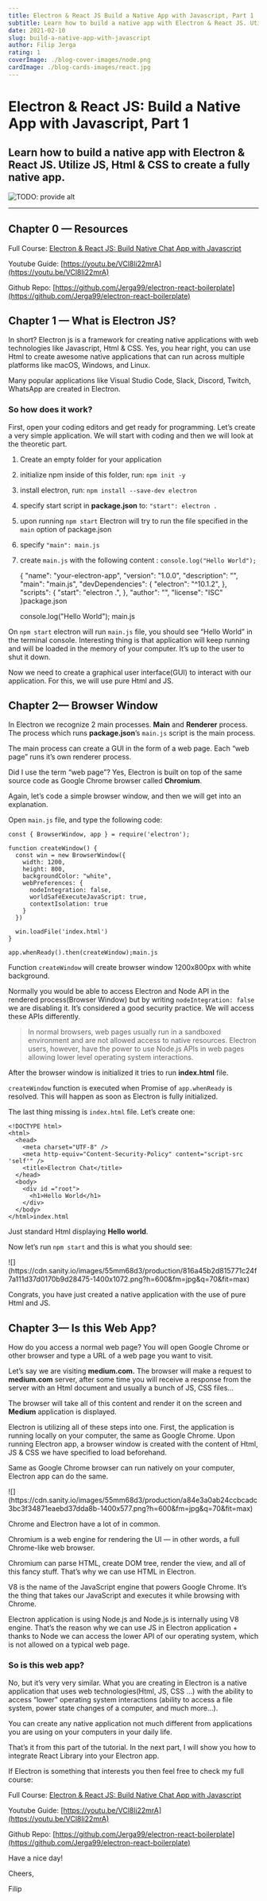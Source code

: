 ```yaml
---
title: Electron & React JS Build a Native App with Javascript, Part 1
subtitle: Learn how to build a native app with Electron & React JS. Utilize JS, Html & CSS to create a fully native app.
date: 2021-02-10
slug: build-a-native-app-with-javascript
author: Filip Jerga
rating: 1
coverImage: ./blog-cover-images/node.png
cardImage: ./blog-cards-images/react.jpg
---
```


# Electron & React JS: Build a Native App with Javascript, Part 1

## Learn how to build a native app with Electron & React JS. Utilize JS, Html & CSS to create a fully native app.

![TODO: provide alt](https://cdn.sanity.io/images/55mm68d3/production/7e6821b42975ff4354159cc13cfe4ba1eec3526e-1280x720.jpg?h=600&fm=jpg&q=70)</div>

* * *

<div>

## Chapter 0 — Resources

Full Course: [Electron & React JS: Build Native Chat App with Javascript](https://academy.eincode.com/courses/electron-react-js-build-native-chat-app-with-javascript)

Youtube Guide: [https://youtu.be/VCl8li22mrA](https://youtu.be/VCl8li22mrA)

Github Repo: [https://github.com/Jerga99/electron-react-boilerplate](https://github.com/Jerga99/electron-react-boilerplate)

## Chapter 1 — What is Electron JS?

In short? Electron js is a framework for creating native applications with web technologies like Javascript, Html & CSS. Yes, you hear right, you can use Html to create awesome native applications that can run across multiple platforms like macOS, Windows, and Linux.

Many popular applications like Visual Studio Code, Slack, Discord, Twitch, WhatsApp are created in Electron.

### **So how does it work?**

First, open your coding editors and get ready for programming. Let’s create a very simple application. We will start with coding and then we will look at the theoretic part.

1.  Create an empty folder for your application
2.  initialize npm inside of this folder, run: `npm init -y`
3.  install electron, run: `npm install --save-dev electron`
4.  specify start script in **package.json** to: `"start": electron .`
5.  upon running `npm start` Electron will try to run the file specified in the `main` option of package.json
6.  specify `"main": main.js`
7.  create `main.js` with the following content : `console.log("Hello World");`

    {
      "name": "your-electron-app",
      "version": "1.0.0",
      "description": "",
      "main": "main.js",
      "devDependencies": {
        "electron": "^10.1.2",
      },
      "scripts": {
        "start": "electron .",
      },
      "author": "",
      "license": "ISC"
    }package.json

    console.log("Hello World");
    main.js

On `npm start` electron will run `main.js` file, you should see “Hello World” in the terminal console. Interesting thing is that application will keep running and will be loaded in the memory of your computer. It’s up to the user to shut it down.

Now we need to create a graphical user interface(GUI) to interact with our application. For this, we will use pure Html and JS.

## Chapter 2— Browser Window

In Electron we recognize 2 main processes. **Main** and **Renderer** process. The process which runs **package.json**’s `main.js` script is the main process.

The main process can create a GUI in the form of a web page. Each “web page” runs it’s own renderer process.

Did I use the term “web page”? Yes, Electron is built on top of the same source code as Google Chrome browser called **Chromium**.

Again, let’s code a simple browser window, and then we will get into an explanation.

Open `main.js` file, and type the following code:

    const { BrowserWindow, app } = require('electron');

    function createWindow() {
      const win = new BrowserWindow({
        width: 1200,
        height: 800,
        backgroundColor: "white",
        webPreferences: {
          nodeIntegration: false,
          worldSafeExecuteJavaScript: true,
          contextIsolation: true
        }
      })

      win.loadFile('index.html')
    }

    app.whenReady().then(createWindow);main.js

Function `createWindow` will create browser window 1200x800px with white background.

Normally you would be able to access Electron and Node API in the rendered process(Browser Window) but by writing `nodeIntegration: false` we are disabling it. It’s considered a good security practice. We will access these APIs differently.

> In normal browsers, web pages usually run in a sandboxed environment and are not allowed access to native resources. Electron users, however, have the power to use Node.js APIs in web pages allowing lower level operating system interactions.

After the browser window is initialized it tries to run **index.html** file.

`createWindow` function is executed when Promise of `app.whenReady` is resolved. This will happen as soon as Electron is fully initialized.

The last thing missing is `index.html` file. Let’s create one:

    <!DOCTYPE html>
    <html>
      <head>
        <meta charset="UTF-8" />
        <meta http-equiv="Content-Security-Policy" content="script-src 'self'" />
        <title>Electron Chat</title>
      </head>
      <body>
        <div id ="root">
          <h1>Hello World</h1>
        </div>
      </body>
    </html>index.html

Just standard Html displaying **Hello world**.

Now let’s run `npm start` and this is what you should see:

<div class="blog-image blog-image-center">![](https://cdn.sanity.io/images/55mm68d3/production/816a45b2d815771c24f7a111d37d0170b9d28475-1400x1072.png?h=600&fm=jpg&q=70&fit=max)</div>

Congrats, you have just created a native application with the use of pure Html and JS.

## Chapter 3— Is this Web App?

How do you access a normal web page? You will open Google Chrome or other browser and type a URL of a web page you want to visit.

Let’s say we are visiting **medium.com.** The browser will make a request to **medium.com** server, after some time you will receive a response from the server with an Html document and usually a bunch of JS, CSS files…

The browser will take all of this content and render it on the screen and **Medium** application is displayed.

Electron is utilizing all of these steps into one. First, the application is running locally on your computer, the same as Google Chrome. Upon running Electron app, a browser window is created with the content of Html, JS & CSS we have specified to load beforehand.

Same as Google Chrome browser can run natively on your computer, Electron app can do the same.

<div class="blog-image blog-image-center">![](https://cdn.sanity.io/images/55mm68d3/production/a84e3a0ab24ccbcadc3bc3f34871eaebd37dda8b-1400x577.png?h=600&fm=jpg&q=70&fit=max)</div>

Chrome and Electron have a lot of in common.

Chromium is a web engine for rendering the UI — in other words, a full Chrome-like web browser.

Chromium can parse HTML, create DOM tree, render the view, and all of this fancy stuff. That’s why we can use HTML in Electron.

V8 is the name of the JavaScript engine that powers Google Chrome. It’s the thing that takes our JavaScript and executes it while browsing with Chrome.

Electron application is using Node.js and Node.js is internally using V8 engine. That’s the reason why we can use JS in Electron application + thanks to Node we can access the lower API of our operating system, which is not allowed on a typical web page.

### So is this web app?

No, but it’s very very similar. What you are creating in Electron is a native application that uses web technologies(Html, JS, CSS …) with the ability to access “lower” operating system interactions (ability to access a file system, power state changes of a computer, and much more…).

You can create any native application not much different from applications you are using on your computers in your daily life.

That’s it from this part of the tutorial. In the next part, I will show you how to integrate React Library into your Electron app.

If Electron is something that interests you then feel free to check my full course:

Full Course: [Electron & React JS: Build Native Chat App with Javascript](https://academy.eincode.com/courses/electron-react-js-build-native-chat-app-with-javascript)

Youtube Guide: [https://youtu.be/VCl8li22mrA](https://youtu.be/VCl8li22mrA)

Github Repo: [https://github.com/Jerga99/electron-react-boilerplate](https://github.com/Jerga99/electron-react-boilerplate)

Have a nice day!

Cheers,

Filip
